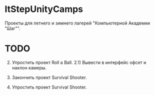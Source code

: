 # ItStepUnityCamps
Проекты для летнего и зимнего лагерей "Компьютерной Академии "Шаг"".

# TODO

2) Упростить проект Roll a Ball.
2.1) Вывести в интерфейс офсет и наклон камеры.

3) Закончить проект Survival Shooter.

4) Упростить проект Survival Shooter.